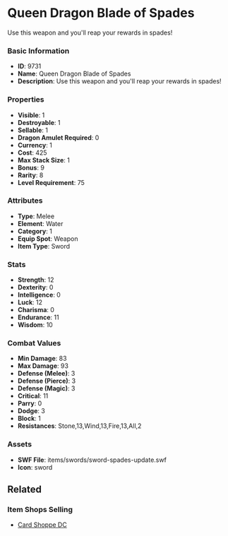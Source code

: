 # Queen Dragon Blade of Spades

Use this weapon and you'll reap your rewards in spades!

### Basic Information

- **ID**: 9731
- **Name**: Queen Dragon Blade of Spades
- **Description**: Use this weapon and you&#039;ll reap your rewards in spades!

### Properties

- **Visible**: 1
- **Destroyable**: 1
- **Sellable**: 1
- **Dragon Amulet Required**: 0
- **Currency**: 1
- **Cost**: 425
- **Max Stack Size**: 1
- **Bonus**: 9
- **Rarity**: 8
- **Level Requirement**: 75

### Attributes

- **Type**: Melee
- **Element**: Water
- **Category**: 1
- **Equip Spot**: Weapon
- **Item Type**: Sword

### Stats

- **Strength**: 12
- **Dexterity**: 0
- **Intelligence**: 0
- **Luck**: 12
- **Charisma**: 0
- **Endurance**: 11
- **Wisdom**: 10

### Combat Values

- **Min Damage**: 83
- **Max Damage**: 93
- **Defense (Melee)**: 3
- **Defense (Pierce)**: 3
- **Defense (Magic)**: 3
- **Critical**: 11
- **Parry**: 0
- **Dodge**: 3
- **Block**: 1
- **Resistances**: Stone,13,Wind,13,Fire,13,All,2

### Assets

- **SWF File**: items/swords/sword-spades-update.swf
- **Icon**: sword

## Related

### Item Shops Selling

- [Card Shoppe DC](../item-shops/341-card-shoppe-dc.md)

